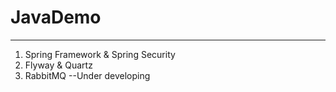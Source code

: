 # JavaDemo
***
1. Spring Framework & Spring Security
2. Flyway & Quartz
3. RabbitMQ --Under developing
